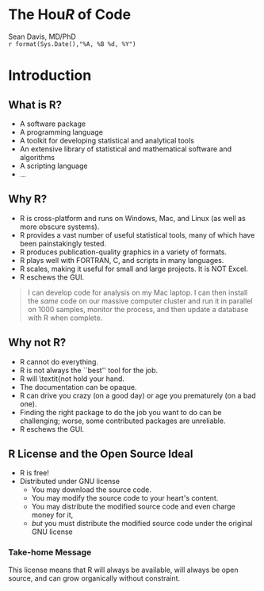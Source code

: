 # The Hou*R* of Code
Sean Davis, MD/PhD  
`r format(Sys.Date(),"%A, %B %d, %Y")`  

# Introduction

## What is R?

- A software package
- A programming language
- A toolkit for developing statistical and analytical tools
- An extensive library of statistical and mathematical software and algorithms
- A scripting language
- ...

## Why R?

- R is cross-platform and runs on Windows, Mac, and Linux (as well as more obscure systems).
- R provides a vast number of useful statistical tools, many of which have been painstakingly tested.
- R produces publication-quality graphics in a variety of formats.
- R plays well with FORTRAN, C, and scripts in many languages.
- R scales, making it useful for small and large projects.  It is NOT Excel.
- R eschews the GUI.

> I can develop code for analysis on my Mac laptop.  I can then install the *same* code on our massive computer cluster and run it in parallel on 1000 samples, monitor the process, and then update a database with R when complete.

## Why not R?

- R cannot do everything.
- R is not always the ``best'' tool for the job.
- R will \textit{not hold your hand.
- The documentation can be opaque.
- R can drive you crazy (on a good day) or age you prematurely (on a bad one).
- Finding the right package to do the job you want to do can be challenging; worse, some contributed packages are unreliable.
- R eschews the GUI.

## R License and the Open Source Ideal

- R is free!
- Distributed under GNU license
    - You may download the source code.
    - You may modify the source code to your heart's content.
    - You may distribute the modified source code and even charge money for it, 
    - *but* you must distribute the modified source code under the original GNU license

### Take-home Message

This license means that R will always be available, will always be open source, and can grow organically without constraint.
